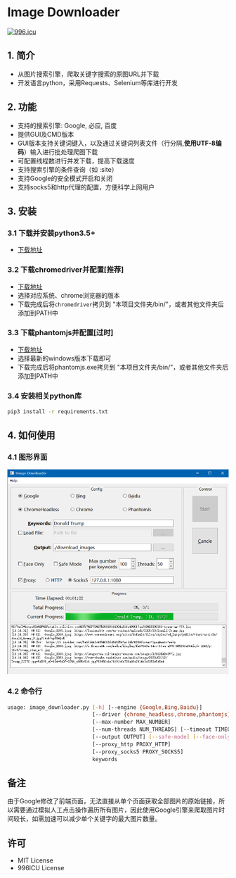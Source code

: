 # Image Downloader

[![996.icu](https://img.shields.io/badge/link-996.icu-red.svg)](https://996.icu)

## 1. 简介

+ 从图片搜索引擎，爬取关键字搜索的原图URL并下载
+ 开发语言python，采用Requests、Selenium等库进行开发

## 2. 功能

+ 支持的搜索引擎: Google, 必应, 百度
+ 提供GUI及CMD版本
+ GUI版本支持关键词键入，以及通过关键词列表文件（行分隔,**使用UTF-8编码**）输入进行批处理爬图下载
+ 可配置线程数进行并发下载，提高下载速度
+ 支持搜索引擎的条件查询（如 :site）
+ 支持Google的安全模式开启和关闭
+ 支持socks5和http代理的配置，方便科学上网用户

## 3. 安装

### 3.1 下载并安装python3.5+

+ [下载地址](https://www.python.org/downloads/)

### 3.2 下载chromedriver并配置[推荐]

+ [下载地址](https://chromedriver.chromium.org/downloads)
+ 选择对应系统、chrome浏览器的版本
+ 下载完成后将`chromedriver`拷贝到 "本项目文件夹/bin/"，或者其他文件夹后添加到PATH中

### 3.3 下载phantomjs并配置[过时]

+ [下载地址](https://bitbucket.org/ariya/phantomjs/downloads)
+ 选择最新的windows版本下载即可
+ 下载完成后将phantomjs.exe拷贝到 "本项目文件夹/bin/"，或者其他文件夹后添加到PATH中

### 3.4 安装相关python库

```bash
pip3 install -r requirements.txt
```

## 4. 如何使用

### 4.1 图形界面

![GUI](/GUI.png)

### 4.2 命令行

```bash
usage: image_downloader.py [-h] [--engine {Google,Bing,Baidu}]
                           [--driver {chrome_headless,chrome,phantomjs}]
                           [--max-number MAX_NUMBER]
                           [--num-threads NUM_THREADS] [--timeout TIMEOUT]
                           [--output OUTPUT] [--safe-mode] [--face-only]
                           [--proxy_http PROXY_HTTP]
                           [--proxy_socks5 PROXY_SOCKS5]
                           keywords
```

## 备注

由于Google修改了前端页面，无法直接从单个页面获取全部图片的原始链接，所以需要通过模拟人工点击操作遍历所有图片，因此使用Google引擎来爬取图片时间较长，如需加速可以减少单个关键字的最大图片数量。

## 许可

+ MIT License
+ 996ICU License
